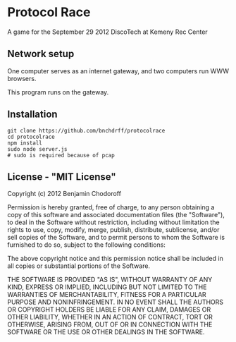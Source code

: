 # Protocol Race

A game for the September 29 2012 DiscoTech at Kemeny Rec Center

## Network setup

One computer serves as an internet gateway, and two computers run WWW browsers.

This program runs on the gateway.

## Installation

    git clone https://github.com/bnchdrff/protocolrace
    cd protocolrace
    npm install
    sudo node server.js
    # sudo is required because of pcap

## License - "MIT License"

Copyright (c) 2012 Benjamin Chodoroff

Permission is hereby granted, free of charge, to any person obtaining a copy of this software and associated documentation files (the "Software"), to deal in the Software without restriction, including without limitation the rights to use, copy, modify, merge, publish, distribute, sublicense, and/or sell copies of the Software, and to permit persons to whom the Software is furnished to do so, subject to the following conditions:

The above copyright notice and this permission notice shall be included in all copies or substantial portions of the Software.

THE SOFTWARE IS PROVIDED "AS IS", WITHOUT WARRANTY OF ANY KIND, EXPRESS OR IMPLIED, INCLUDING BUT NOT LIMITED TO THE WARRANTIES OF MERCHANTABILITY, FITNESS FOR A PARTICULAR PURPOSE AND NONINFRINGEMENT. IN NO EVENT SHALL THE AUTHORS OR COPYRIGHT HOLDERS BE LIABLE FOR ANY CLAIM, DAMAGES OR OTHER LIABILITY, WHETHER IN AN ACTION OF CONTRACT, TORT OR OTHERWISE, ARISING FROM, OUT OF OR IN CONNECTION WITH THE SOFTWARE OR THE USE OR OTHER DEALINGS IN THE SOFTWARE.
